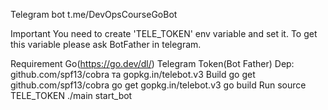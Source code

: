 Telegram bot 
t.me/DevOpsCourseGoBot

Important
You need to create 'TELE_TOKEN' env variable and set it. To get this variable please ask BotFather in telegram.

Requirement
Go(https://go.dev/dl/)
Telegram Token(Bot Father)
Dep: github.com/spf13/cobra та gopkg.in/telebot.v3
Build
go get github.com/spf13/cobra 
go get gopkg.in/telebot.v3
go build
Run
source TELE_TOKEN <value>
./main start_bot